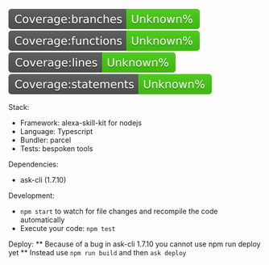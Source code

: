 ![Coverage Branches](/badges/badge-branches.svg)
![Coverage Function](/badges/badge-functions.svg)
![Coverage Lines](/badges/badge-lines.svg)
![Coverage Statements](/badges/badge-statements.svg)

Stack:
- Framework: alexa-skill-kit for nodejs
- Language: Typescript
- Bundler: parcel
- Tests: bespoken tools

Dependencies:
- ask-cli (1.7.10)

Development:
- `npm start` to watch for file changes and recompile the code automatically
- Execute your code: `npm test`

Deploy:
** Because of a bug in ask-cli 1.7.10 you cannot use npm run deploy yet **
Instead use `npm run build` and then `ask deploy`
